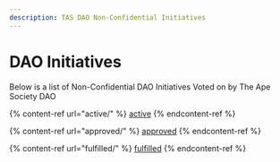 ```yaml
---
description: TAS DAO Non-Confidential Initiatives
---
```


# DAO Initiatives

Below is a list of Non-Confidential DAO Initiatives Voted on by The Ape Society DAO

{% content-ref url="active/" %}
[active](active/)
{% endcontent-ref %}



{% content-ref url="approved/" %}
[approved](approved/)
{% endcontent-ref %}



{% content-ref url="fulfilled/" %}
[fulfilled](fulfilled/)
{% endcontent-ref %}
